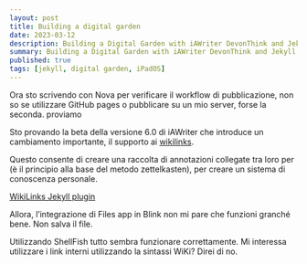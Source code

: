 ```yaml
---
layout: post
title: Building a digital garden
date: 2023-03-12
description: Building a Digital Garden with iAWriter DevonThink and Jekyll
summary: Building a Digital Garden with iAWriter DevonThink and Jekyll
published: true
tags: [jekyll, digital garden, iPadOS]
---
```


Ora sto scrivendo con Nova per verificare il workflow di pubblicazione, non so se utilizzare GitHub pages o pubblicare su un mio server, forse la seconda. proviamo

Sto provando la beta della versione 6.0 di iAWriter che introduce un cambiamento importante, il supporto ai [wikilinks](https://it.wikipedia.org/wiki/Aiuto:Wikilink).

Questo consente di creare una raccolta di annotazioni collegate tra loro per (è il principio alla base del metodo zettelkasten), per creare un sistema di conoscenza personale.

[WikiLinks Jekyll plugin](https://github.com/manunamz/jekyll-wikilinks)

Allora, l’integrazione di Files app in Blink non mi pare che funzioni granché bene. Non salva il file.

Utilizzando ShellFish tutto sembra funzionare correttamente. Mi interessa utilizzare i link interni utilizzando la sintassi WiKi? Direi di no.


